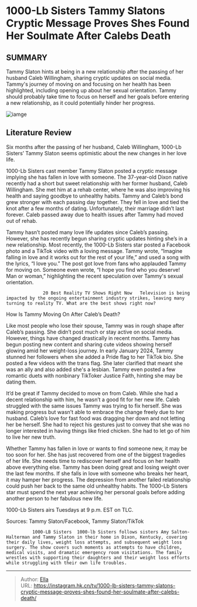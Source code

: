 # 1000-Lb Sisters Tammy Slatons Cryptic Message Proves Shes Found Her Soulmate After Calebs Death


## SUMMARY 



  Tammy Slaton hints at being in a new relationship after the passing of her husband Caleb Willingham, sharing cryptic updates on social media.   Tammy&#39;s journey of moving on and focusing on her health has been highlighted, including opening up about her sexual orientation.   Tammy should probably take time to focus on herself and her goals before entering a new relationship, as it could potentially hinder her progress.  

![iamge](https://static1.srcdn.com/wordpress/wp-content/uploads/2023/10/publish-after-news-piece-1000-lb-sisters_-how-caleb-s-death-affected-tammy-slaton-she-was-allegedly-arrested.jpg)

## Literature Review

Six months after the passing of her husband, Caleb Willingham, 1000-Lb Sisters’ Tammy Slaton seems optimistic about the new changes in her love life.




1000-Lb Sisters cast member Tammy Slaton posted a cryptic message implying she has fallen in love with someone. The 37-year-old Dixon native recently had a short but sweet relationship with her former husband, Caleb Willingham. She met him at a rehab center, where he was also improving his health and saying goodbye to unhealthy habits. Tammy and Caleb’s bond grew stronger with each passing day together. They fell in love and tied the knot after a few months of dating. Unfortunately, their marriage didn’t last forever. Caleb passed away due to health issues after Tammy had moved out of rehab.




Tammy hasn’t posted many love life updates since Caleb’s passing. However, she has recently begun sharing cryptic updates hinting she’s in a new relationship. Most recently, the 1000-Lb Sisters star posted a Facebook photo and a TikTok video with a loving message. Tammy wrote, “Imagine falling in love and it works out for the rest of your life,” and used a song with the lyrics, “I love you.” The post got love from fans who applauded Tammy for moving on. Someone even wrote, “I hope you find who you deserve! Man or woman,” highlighting the recent speculation over Tammy&#39;s sexual orientation.

                  20 Best Reality TV Shows Right Now   Television is being impacted by the ongoing entertainment industry strikes, leaving many turning to reality TV. What are the best shows right now?   


 How Is Tammy Moving On After Caleb’s Death? 
          




 Like most people who lose their spouse, Tammy was in rough shape after Caleb’s passing. She didn’t post much or stay active on social media. However, things have changed drastically in recent months. Tammy has begun posting new content and sharing cute videos showing herself glowing amid her weight-loss journey. In early January 2024, Tammy stunned her followers when she added a Pride flag to her TikTok bio. She posted a few videos with the trans flag. She later clarified that meant she was an ally and also added she&#39;s a lesbian. Tammy even posted a few romantic duets with nonbinary TikToker Justice Faith, hinting she may be dating them.

It’d be great if Tammy decided to move on from Caleb. While she had a decent relationship with him, he wasn’t a good fit for her new life. Caleb struggled with the same issues Tammy was trying to fix herself. She was making progress but wasn’t able to embrace the change freely due to her husband. Caleb’s love for fast food was dragging her down and not letting her be herself. She had to reject his gestures just to convey that she was no longer interested in having things like fried chicken. She had to let go of him to live her new truth.




Whether Tammy has fallen in love or wants to find someone new, it may be too soon for her. She has just recovered from one of the biggest tragedies of her life. She needs time to rediscover herself and focus on her health above everything else. Tammy has been doing great and losing weight over the last few months. If she falls in love with someone who breaks her heart, it may hamper her progress. The depression from another failed relationship could push her back to the same old unhealthy habits. The 1000-Lb Sisters star must spend the next year achieving her personal goals before adding another person to her fabulous new life.



1000-Lb Sisters airs Tuesdays at 9 p.m. EST on TLC.




Sources: Tammy Slaton/Facebook, Tammy Slaton/TikTok

              1000-LB Sisters  1000-lb Sisters follows sisters Amy Salton-Halterman and Tammy Slaton in their home in Dixon, Kentucky, covering their daily lives, weight loss attempts, and subsequent weight loss surgery. The show covers such moments as attempts to have children, medical visits, and dramatic emergency room visitations. The family wrestles with supporting their daughters and their weight loss efforts while struggling with their own life troubles.   





---

> Author: [Ella](https://instagram.hk.cn/)  
> URL: https://instagram.hk.cn/tv/1000-lb-sisters-tammy-slatons-cryptic-message-proves-shes-found-her-soulmate-after-calebs-death/  

